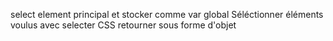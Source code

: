 select element principal et stocker comme var global
Séléctionner éléments voulus avec selecter CSS
retourner sous forme d'objet
